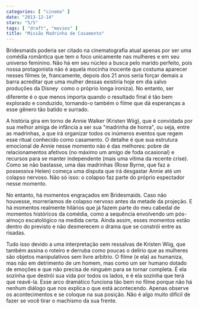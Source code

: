 ```yaml
---
categories: [ "cinema" ]
date: "2013-12-14"
stars: "5/5"
tags: [ "draft", "movies" ]
title: "Missão Madrinha de Casamento"
---
```

Bridesmaids poderia ser citado na cinematografia atual apenas por ser
uma comédia romântica que tem o foco unicamente nas mulheres e em
seu universo feminino. Não há em seu núcleo a busca pelo marido
perfeito, pois nossa protagonista não é aquela mocinha inocente que
costuma aparecer nesses filmes (e, francamente, depois dos 21 anos seria
forçar demais a barra acreditar que uma mulher dessas existiria hoje em
dia salvo produções da Disney  como o próprio longa ironiza). No
entanto, ser diferente é o que menos importa quando o resultado final
é tão bem explorado e conduzido, tornando-o também o filme que dá
esperanças a esse gênero tão batido e surrado.

A história gira em torno de Annie Walker (Kristen Wiig), que é convidada
por sua melhor amiga de infância a ser sua "madrinha de honra", ou seja,
entre as madrinhas, a que irá organizar todos os inúmeros eventos
que regem esse ritual conhecido como casamento. O detalhe é que sua
estrutura emocional de Annie nesse momento não é das melhores: pobre
de relacionamentos afetivos (no máximo um amigo de foda ocasional)
e recursos para se manter independente (mais uma vítima da recente
crise). Como se não bastasse, uma das madrinhas (Rose Byrne, que faz
a possessiva Helen) começa uma disputa que irá desgastar Annie até
um colapso nervoso. Não só isso: o colapso faz parte do próprio
espectador nesse momento.

No entanto, há momentos engraçados em Bridesmaids. Caso não houvesse,
morreríamos de colapso nervoso antes da metade da projeção. E
há momentos realmente hilários que já fazem parte do meu cabedal
de momentos históricos da comédia, como a sequência envolvendo um
pós-almoço escatológico na medida certa. Ainda assim, esses momentos
estão dentro do previsto e não desmerecem o drama que se constrói
entre as risadas.

Tudo isso devido a uma interpretação sem ressalvas de Kristen Wiig,
que também assina o roteiro e derruba como poucas o delírio que
as mulheres são objetos manipulativos sem livre arbítrio. O filme
(e ela) as humaniza, mas não em detrimento de um homem, mas como um
ser humano dotado de emoções e que não precisa de ninguém para se
tornar completa. É ela sozinha que destrói sua vida por todos os lados,
e é ela sozinha que terá que reavê-la. Esse arco dramático funciona
tão bem no filme porque não há nenhum diálogo que nos explica o que
está acontecendo. Apenas observe os acontecimentos e se coloque na sua
posição. Não é algo muito difícil de fazer se você tirar o machismo
da sua frente.

